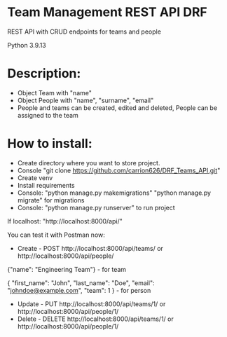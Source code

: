 # Team Management REST API DRF
REST API with CRUD endpoints for teams and people

Python 3.9.13

# Description:
- Object Team with "name"
- Object People with "name", "surname", "email"
- People and teams can be created, edited and deleted, People can be assigned to the team


# How to install:
- Create directory where you want to store project.
- Console "git clone https://github.com/carrion626/DRF_Teams_API.git"
- Create venv
- Install requirements
- Console: "python manage.py makemigrations" "python manage.py migrate" for migrations
- Console: "python manage.py runserver" to run project

If localhost: "http://localhost:8000/api/"

You can test it with Postman now:

- Create - POST http://localhost:8000/api/teams/ or http://localhost:8000/api/people/

{"name": "Engineering Team"} - for team 

{
    "first_name": "John",
    "last_name": "Doe",
    "email": "johndoe@example.com",
    "team": 1
} - for person

- Update - PUT http://localhost:8000/api/teams/1/ or http://localhost:8000/api/people/1/
- Delete - DELETE http://localhost:8000/api/teams/1/ or http://localhost:8000/api/people/1/